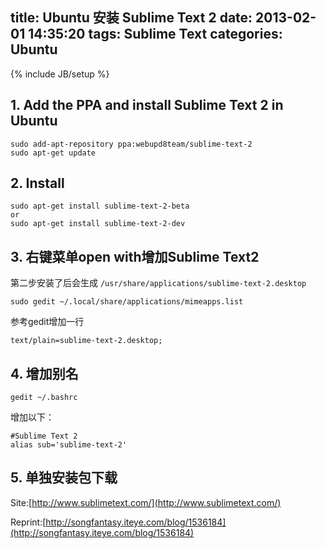 title: Ubuntu 安装 Sublime Text 2
date: 2013-02-01 14:35:20
tags: Sublime Text
categories: Ubuntu
---

{% include JB/setup %}



## 1. Add the PPA and install Sublime Text 2 in Ubuntu

    sudo add-apt-repository ppa:webupd8team/sublime-text-2  
    sudo apt-get update  

## 2. Install

    sudo apt-get install sublime-text-2-beta  
    or  
    sudo apt-get install sublime-text-2-dev

<!-- more -->

## 3. 右键菜单open with增加Sublime Text2

第二步安装了后会生成 <code>/usr/share/applications/sublime-text-2.desktop</code>

    sudo gedit ~/.local/share/applications/mimeapps.list

参考gedit增加一行

    text/plain=sublime-text-2.desktop;

## 4. 增加别名 

    gedit ~/.bashrc

增加以下：

    #Sublime Text 2
    alias sub='sublime-text-2'

## 5. 单独安装包下载
    
Site:[http://www.sublimetext.com/](http://www.sublimetext.com/)

Reprint:[http://songfantasy.iteye.com/blog/1536184](http://songfantasy.iteye.com/blog/1536184)
